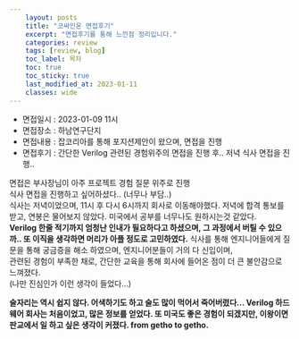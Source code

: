 ```yaml
---
    layout: posts
    title: "코싸인온 면접후기"
    excerpt: "면접후기를 통해 느낀점 정리입니다."
    categories: review
    tags: [review, blog]
    toc_label: 목차
    toc: true
    toc_sticky: true
    last_modified_at: 2023-01-11
    classes: wide
---
```


- 면접일시 : 2023-01-09 11시  
- 면접장소 : 하남연구단지  
- 면접내용 : 잡코리아를 통해 포지션제안이 왔으며, 면접을 진행  
- 면접후기 : 간단한 Verilog 관련된 경험위주의 면접을 진행 후.. 저녁 식사 면접을 진행..  

면접은 부사장님이 아주 프로젝트 경험 질문 위주로 진행  
식사 면접을 진행하고 싶어하셨다.. (너무나 부담..)  
식사는 저녁이었으며, 11시 후 다시 6시까지 회사로 이동해야했다.
저녁에 합격 통보를 받고, 연봉은 물어보지 않았다.  미국에서 공부를 너무나도 원하시는것 같았다.  
**Verilog 한줄 적기까지 엄청난 인내가 필요하다고 하셨으며, 그 과정에서 버틸 수 있으까..
또 이직을 생각하면 머리가 아플 정도로 고민하였다.**
식사를 통해 엔지니어들에게 질문을 통해 궁금증을 해소 하였으며, 엔지니어분들이 거의 다 신입이며,  
관련된 경험이 부족한 채로, 간단한 교육을 통해 회사에 들어온 점이 더 큰 불안감으로 느껴졌다.  
(나만 진심인가 이런 생각이 들었다...)


**술자리는 역시 쉽지 않다. 어색하기도 하고 술도 많이 먹어서 죽어버렸다...
Verilog 하드웨어 회사는 처음이었고, 많은 정보를 얻었다.
또 미국도 좋은 경험이 되겠지만, 이왕이면 판교에서 일 하고 싶은 생각이 커졌다.
from getho to getho.**